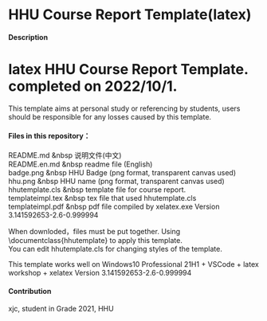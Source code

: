# HHU Course Report Template(latex)

#### Description
# latex HHU Course Report Template. completed on 2022/10/1.  
This template aims at personal study or referencing by students, users should be responsible for any losses caused by this template.

#### Files in this repository：  
README.md           &nbsp        说明文件(中文)    
README.en.md      &nbsp          readme file (English)    
badge.png          &nbsp         HHU Badge (png format, transparent canvas used)    
hhu.png            &nbsp         HHU name (png format, transparent canvas used)    
hhutemplate.cls    &nbsp         template file for course report.    
templateimpl.tex   &nbsp         tex file that used hhutemplate.cls    
templateimpl.pdf    &nbsp        pdf file compiled by xelatex.exe Version 3.141592653-2.6-0.999994    


When downloded，files must be put together. Using \documentclass{hhutemplate} to apply this template.    
You can edit hhutemplate.cls for changing styles of the template.    

This template works well on Windows10 Professional 21H1 + VSCode + latex workshop + xelatex Version 3.141592653-2.6-0.999994    

#### Contribution    

xjc, student in Grade 2021, HHU    

